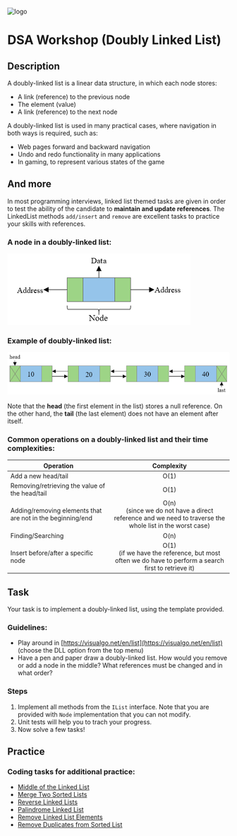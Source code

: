 <img src="https://webassets.telerikacademy.com/images/default-source/logos/telerik-academy.svg)" alt="logo" width="300px" style="margin-top: 20px;"/>

# DSA Workshop (Doubly Linked List)

## Description

A doubly-linked list is a linear data structure, in which each node stores:

- A link (reference) to the previous node
- The element (value)
- A link (reference) to the next node

A doubly-linked list is used in many practical cases, where navigation in both ways is required, such as:

- Web pages forward and backward navigation
- Undo and redo functionality in many applications
- In gaming, to represent various states of the game

## And more

In most programming interviews, linked list themed tasks are given in order to test the ability of the candidate to **maintain and update references**. The LinkedList methods `add/insert` and `remove` are excellent tasks to practice your skills with references.

### A node in a doubly-linked list:
![picture](Images/linked-list-node.png)

### Example of doubly-linked list:
![picture](Images/linked-list.png)

Note that the **head** (the first element in the list) stores a null reference. On the other hand, the **tail** (the last element) does not have an element after itself.

### Common operations on a doubly-linked list and their time complexities:
|Operation | Complexity |
|----------|:----------:|
| Add a new head/tail | O(1) |
| Removing/retrieving the value of the head/tail | O(1) |
| Adding/removing elements that are not in the beginning/end | O(n) <br> (since we do not have a direct reference and we need to traverse the whole list in the worst case) |
| Finding/Searching | O(n) |
| Insert before/after a specific node | O(1)<br> (if we have the reference, but most often we do have to perform a search first to retrieve it) |

## Task

Your task is to implement a doubly-linked list, using the template provided.

### Guidelines:

- Play around in [https://visualgo.net/en/list](https://visualgo.net/en/list) (choose the DLL option from the top menu)
- Have a pen and paper draw a doubly-linked list. How would you remove or add a node in the middle? What references must be changed and in what order?

### Steps

1. Implement all methods from the `IList` interface. Note that you are provided with `Node` implementation that you can not modify.
1. Unit tests will help you to trach your progress.
1. Now solve a few tasks!

## Practice

### Coding tasks for additional practice:

- [Middle of the Linked List](https://leetcode.com/problems/middle-of-the-linked-list/description/)
- [Merge Two Sorted Lists](https://leetcode.com/problems/merge-two-sorted-lists/)
- [Reverse Linked Lists](https://leetcode.com/problems/reverse-linked-list/description/)
- [Palindrome Linked List](https://leetcode.com/problems/palindrome-linked-list/)
- [Remove Linked List Elements](https://leetcode.com/problems/remove-linked-list-elements/description/)
- [Remove Duplicates from Sorted List](https://leetcode.com/problems/remove-duplicates-from-sorted-list/)
